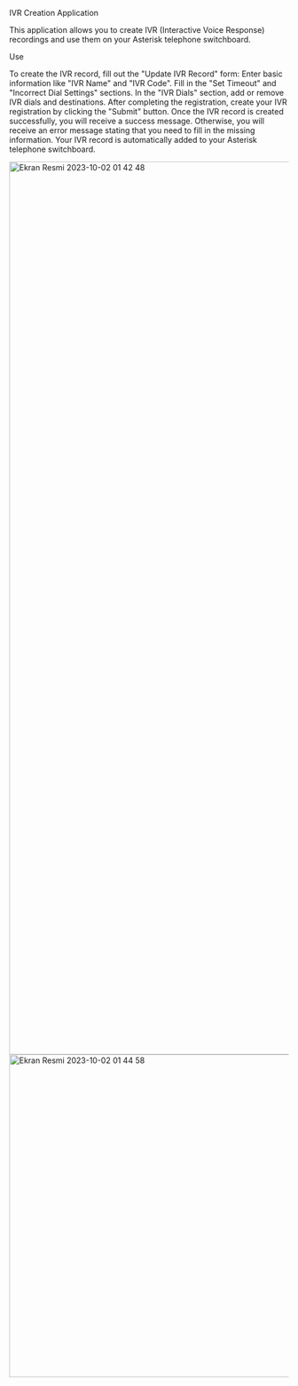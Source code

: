 IVR Creation Application

This application allows you to create IVR (Interactive Voice Response) recordings and use them on your Asterisk telephone switchboard.

Use

To create the IVR record, fill out the "Update IVR Record" form:
Enter basic information like "IVR Name" and "IVR Code".
Fill in the "Set Timeout" and "Incorrect Dial Settings" sections.
In the "IVR Dials" section, add or remove IVR dials and destinations.
After completing the registration, create your IVR registration by clicking the "Submit" button.
Once the IVR record is created successfully, you will receive a success message. Otherwise, you will receive an error message stating that you need to fill in the missing information.
Your IVR record is automatically added to your Asterisk telephone switchboard.

<img width="1610" alt="Ekran Resmi 2023-10-02 01 42 48" src="https://github.com/mustafagodel/CreateIvrRecord/assets/89693873/bd286747-c81e-447b-9abb-182fba6988e9">


<img width="582" alt="Ekran Resmi 2023-10-02 01 44 58" src="https://github.com/mustafagodel/CreateIvrRecord/assets/89693873/41d8fbae-2b4e-4e32-b176-f227c8f5bc4e">
